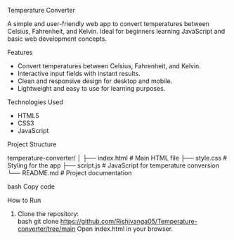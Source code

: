 

 Temperature Converter

A simple and user-friendly web app to convert temperatures between Celsius, Fahrenheit, and Kelvin. Ideal for beginners learning JavaScript and basic web development concepts.

 Features

- Convert temperatures between Celsius, Fahrenheit, and Kelvin.  
- Interactive input fields with instant results.  
- Clean and responsive design for desktop and mobile.  
- Lightweight and easy to use for learning purposes.

Technologies Used

- HTML5  
- CSS3  
- JavaScript  

 Project Structure

temperature-converter/
│
├── index.html # Main HTML file
├── style.css # Styling for the app
├── script.js # JavaScript for temperature conversion
└── README.md # Project documentation

bash
Copy code

How to Run

1. Clone the repository:  
   bash
   git clone https://github.com/Rishivanga05/Temperature-converter/tree/main
Open index.html in your browser.


